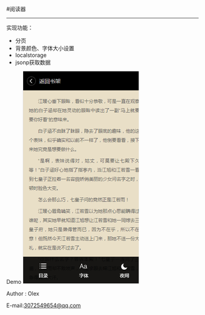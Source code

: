 #阅读器

***
实现功能：
- 分页
- 背景颜色、字体大小设置
- localstorage
- jsonp获取数据

Demo
![readapp](https://raw.githubusercontent.com/olex1216/webDevelop-Learn/master/readapp/src/demo%201-readapp.png)

Author : Olex

E-mail:3072549654@qq.com